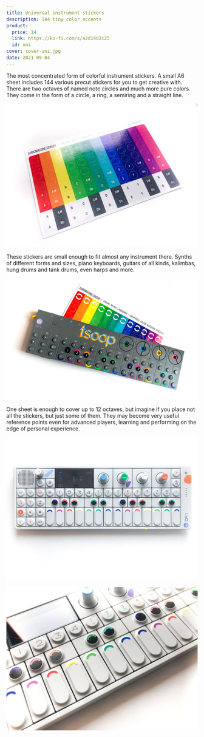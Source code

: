 ```yaml
---
title: Universal instrument stickers
description: 144 tiny color accents
product:
  price: 14
  link: https://ko-fi.com/s/a2d14d2c25
  id: uni
cover: cover-uni.jpg
date: 2021-09-04
---
```


The most concentrated form of colorful instrument stickers. A small A6 sheet includes 144 various precut stickers for you to get creative with. There are two octaves of named note circles and much more pure colors. They come in the form of a circle, a ring, a semiring and a straight line.

![](./sheet.jpg)

These stickers are small enough to fit almost any instrument there. Synths of different forms and sizes, piano keyboards, guitars of all kinds, kalimbas, hung drums and tank drums, even harps and more.

![](./op-z-sheet.jpg)

One sheet is enough to cover up to 12 octaves, but imagine if you place not all the stickers, but just some of them. They may become very useful reference points even for advanced players, learning and performing on the edge of personal experience.

![](./op-1.jpg)

![](./op-1-closeup.jpg)

